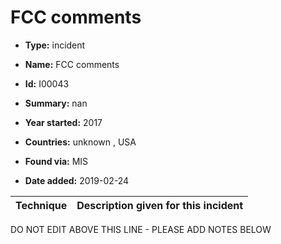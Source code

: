 # FCC comments

* **Type:** incident

* **Name:** FCC comments

* **Id:** I00043

* **Summary:** nan

* **Year started:** 2017

* **Countries:** unknown , USA

* **Found via:** MIS

* **Date added:** 2019-02-24
 

| Technique | Description given for this incident |
| --------- | ------------------------- |

DO NOT EDIT ABOVE THIS LINE - PLEASE ADD NOTES BELOW